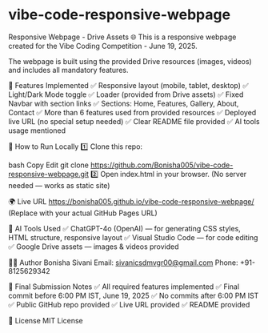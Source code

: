 # vibe-code-responsive-webpage
Responsive Webpage - Drive Assets 🌐
This is a responsive webpage created for the Vibe Coding Competition - June 19, 2025.

The webpage is built using the provided Drive resources (images, videos) and includes all mandatory features.

🚀 Features Implemented
✅ Responsive layout (mobile, tablet, desktop)
✅ Light/Dark Mode toggle
✅ Loader (provided from Drive assets)
✅ Fixed Navbar with section links
✅ Sections: Home, Features, Gallery, About, Contact
✅ More than 6 features used from provided resources
✅ Deployed live URL (no special setup needed)
✅ Clear README file provided
✅ AI tools usage mentioned

📂 How to Run Locally
1️⃣ Clone this repo:

bash
Copy
Edit
git clone https://github.com/Bonisha005/vibe-code-responsive-webpage.git
2️⃣ Open index.html in your browser.
(No server needed — works as static site)

🌍 Live URL
https://bonisha005.github.io/vibe-code-responsive-webpage/
(Replace with your actual GitHub Pages URL)

🤖 AI Tools Used
✅ ChatGPT-4o (OpenAI) — for generating CSS styles, HTML structure, responsive layout
✅ Visual Studio Code — for code editing
✅ Google Drive assets — images & videos provided

👩‍💻 Author
Bonisha Sivani
Email: sivanicsdmvgr00@gmail.com
Phone: +91-8125629342

📝 Final Submission Notes
✅ All required features implemented
✅ Final commit before 6:00 PM IST, June 19, 2025
✅ No commits after 6:00 PM IST
✅ Public GitHub repo provided
✅ Live URL provided
✅ README provided

📄 License
MIT License
